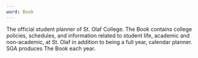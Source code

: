 ```yaml
---
word: Book
---
```


  The official student planner of St. Olaf College. The Book contains college policies, schedules, and information related to student life, academic and non-academic, at St. Olaf in addition to being a full year, calendar planner. SGA produces The Book each year.
